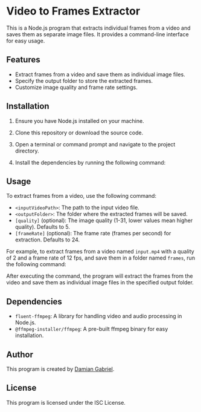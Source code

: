 # Video to Frames Extractor

This is a Node.js program that extracts individual frames from a video and saves them as separate image files. It provides a command-line interface for easy usage.

## Features

- Extract frames from a video and save them as individual image files.
- Specify the output folder to store the extracted frames.
- Customize image quality and frame rate settings.

## Installation

1. Ensure you have Node.js installed on your machine.

2. Clone this repository or download the source code.

3. Open a terminal or command prompt and navigate to the project directory.

4. Install the dependencies by running the following command:

## Usage

To extract frames from a video, use the following command:

- `<inputVideoPath>`: The path to the input video file.
- `<outputFolder>`: The folder where the extracted frames will be saved.
- `[quality]` (optional): The image quality (1-31, lower values mean higher quality). Defaults to 5.
- `[frameRate]` (optional): The frame rate (frames per second) for extraction. Defaults to 24.

For example, to extract frames from a video named `input.mp4` with a quality of 2 and a frame rate of 12 fps, and save them in a folder named `frames`, run the following command:

After executing the command, the program will extract the frames from the video and save them as individual image files in the specified output folder.

## Dependencies

- `fluent-ffmpeg`: A library for handling video and audio processing in Node.js.
- `@ffmpeg-installer/ffmpeg`: A pre-built ffmpeg binary for easy installation.

## Author

This program is created by [Damian Gabriel](https://github.com/Gabbydamian).

## License

This program is licensed under the ISC License.
